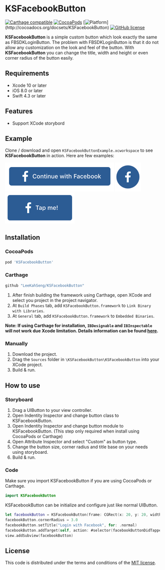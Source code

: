 # KSFacebookButton

[![Carthage compatible](https://img.shields.io/badge/Carthage-compatible-4BC51D.svg?style=flat)](https://github.com/Carthage/Carthage)
[![CocoaPods](https://img.shields.io/cocoapods/v/KSFacebookButton.svg)](http://cocoapods.org/pods/KSFacebookButton)
[![Platform](https://img.shields.io/cocoapods/p/KSFacebookButton.svg?)](http://cocoadocs.org/docsets/KSFacebookButton)
[![GitHub license](https://img.shields.io/badge/license-MIT-lightgrey.svg)](https://raw.githubusercontent.com/Carthage/Carthage/master/LICENSE.md)

**KSFacebookButton** is a simple custom button which look exactly the same as FBSDKLoginButton. The problem with FBSDKLoginButton is that it do not allow any customization on the look and feel of the button. With **KSFacebookButton** you can change the title, width and height or even corner radius of the button easily.


## Requirements

* Xcode 10 or later
* iOS 8.0 or later
* Swift 4.3 or later

## Features

* Support XCode storybord

## Example

Clone / download and open ```KSFacebookButtonExample.xcworkspace``` to see **KSFacebookButton** in action.
Here are few examples:

![](README-Assets/example1.png)
![](README-Assets/example2.png)
![](README-Assets/example3.png)

## Installation

### CocoaPods
``` ruby
pod 'KSFacebookButton'
```

### Carthage
``` ruby
github "LeeKahSeng/KSFacebookButton"
```
1. After finish building the framework using Carthage, open XCode and select you project in the project navigator.
2. At ```Build Phases``` tab, add ```KSFacebookButton.framework``` to ```Link Binary with Libraries```.
3. At ```General``` tab, add ```KSFacebookButton.framework``` to ```Embedded Binaries```.

**Note: If using Carthage for installation, ```IBDesignable``` and ```IBInspectable``` will not work due Xcode limitation. Details information can be found [here](https://github.com/Carthage/Carthage/issues/335).**

### Manually
1. Download the project.
2. Drag the ```Sources``` folder in ```\KSFacebookButton\KSFacebookButton``` into your XCode project.
3. Build & run.


## How to use
### Storyboard
1. Drag a UIButton to your view controller.
2. Open Indentity Inspector and change button class to KSFacebookButton.
3. Open Indentity Inspector and change button module to KSFacebookButton. (This step only required when install using CocoaPods or Carthage)
4. Open Attribute Inspector and select "Custom" as button type.
5. Change the button size, corner radius and title base on your needs using storyboard.
6. Build & run.

### Code
Make sure you import KSFacebookButton if you are using CocoaPods or Carthage.
```swift
import KSFacebookButton
```
KSFacebookButton can be initialize and configure just like normal UIButton.
```swift
let facebookButton = KSFacebookButton(frame: CGRect(x: 20, y: 20, width: 200, height: 55))
facebookButton.cornerRadius = 3.0
facebookButton.setTitle("Login with Facebook", for: .normal)
facebookButton.addTarget(self, action: #selector(facebookButtonDidTapped(sender:)), for: .touchUpInside)
view.addSubview(facebookButton)
```

## License

This code is distributed under the terms and conditions of the [MIT license](LICENSE).
